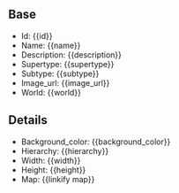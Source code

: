 ## Base
- <span class="text-field" data-tooltip="Text">Id</span>: {{id}}
- <span class="text-field" data-tooltip="Text">Name</span>: {{name}}
- <span class="text-field" data-tooltip="Text">Description</span>: {{description}}
- <span class="text-field" data-tooltip="Text">Supertype</span>: {{supertype}}
- <span class="text-field" data-tooltip="Text">Subtype</span>: {{subtype}}
- <span class="text-field" data-tooltip="Text">Image_url</span>: {{image_url}}
- <span class="text-field" data-tooltip="Text">World</span>: {{world}}

## Details
- <span class="string" data-tooltip="Text">Background_color</span>: {{background_color}}
- <span class="integer" data-tooltip="Number">Hierarchy</span>: {{hierarchy}}
- <span class="integer" data-tooltip="Number">Width</span>: {{width}}
- <span class="integer" data-tooltip="Number">Height</span>: {{height}}
- <span class="link-field" data-tooltip="Single Map">Map</span>: {{linkify map}}

